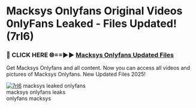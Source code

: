 # Macksys Onlyfans Original Videos 0nlyFans Leaked - Files Updated! (7rl6)

<h3>🔴 CLICK HERE 🌐==►► <a href="https://tinyurl.com/2jnfzry5" rel="nofollow">Macksys Onlyfans Updated Files</a></h3>

Get Macksys Onlyfans and all content. Now you can access all videos and pictures of Macksys Onlyfans. New Updated Files 2025!

[![7rl6](https://i.imgur.com/GyGTBgg.gif)](https://tinyurl.com/2jnfzry5)
macksys leaked onlyfans<br>
macksys onlyfans leaks<br>
onlyfans macksys